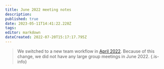 ```yaml
---
title: June 2022 meeting notes
description: 
published: true
date: 2023-05-11T14:41:22.228Z
tags: 
editor: markdown
dateCreated: 2022-07-20T15:17:17.795Z
---
```


> We switched to a new team workflow in [April 2022](/en/meeting-notes/2022-04). Because of this change, we did not have any large group meetings in June 2022.
{.is-info}
